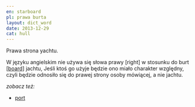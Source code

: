 ```yaml
---
en: starboard
pl: prawa burta 
layout: dict_word
date: 2013-12-29
cat: hull
---
```


Prawa strona yachtu.  

W języku angielskim nie używa się słowa prawy [right] w stosunku do burt [[board](/dict/board.html)] jachtu, 
Jeśli ktoś go użyje będzie ono miało charakter względny, czyli będzie odnosiło się do prawej strony osoby mówiącej, a nie jachtu.  

*zobacz też:*

* [port](/dict/port-2.html)
